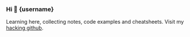 ### Hi 👋 {username}
Learning here, collecting notes, code examples and cheatsheets. Visit my [hacking github](https://github.com/mrcrypster).
